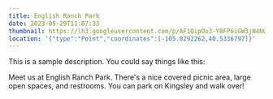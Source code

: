 ```yaml
---
title: English Ranch Park
date: 2023-05-29T11:07:33
thumbnail: https://lh3.googleusercontent.com/p/AF1QipOo3-Y8FP6iGW3jN4NG_iIqTqlY3SucedqNpwP1=s680-w680-h510
location: '{"type":"Point","coordinates":[-105.0292262,40.5336797]}'
---
```

This is a sample description.  You could say things like this:

Meet us at English Ranch Park. There's a nice covered picnic area, large open spaces, and restrooms. You can park on Kingsley and walk over!